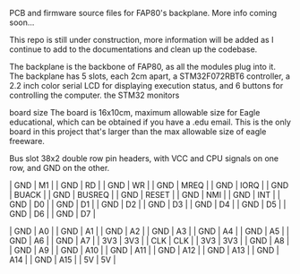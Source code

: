 PCB and firmware source files for FAP80's backplane. More info coming soon...

This repo is still under construction, more information will be added as I continue to add to the documentations and clean up the codebase. 

The backplane is the backbone of FAP80, as all the modules plug into it. The backplane has 5 slots, each 2cm apart, a STM32F072RBT6 controller, a 2.2 inch color serial LCD for displaying execution status, and 6 buttons for controlling the computer. the STM32 monitors 

board size
The board is 16x10cm, maximum allowable size for Eagle educational, which can be obtained if you have a .edu email. This is the only board in this project that's larger than the max allowable size of eagle freeware.


Bus slot
38x2 double row pin headers, with VCC and CPU signals on one row, and GND on the other. 

| GND | M1     |
| GND | RD     |
| GND | WR     |
| GND | MREQ   |
| GND | IORQ   |
| GND | BUACK  |
| GND | BUSREQ |
| GND | RESET  |
| GND | NMI    |
| GND | INT    |
| GND | D0     |
| GND | D1     |
| GND | D2     |
| GND | D3     |
| GND | D4     |
| GND | D5  |
| GND | D6  |
| GND | D7  |


| GND | A0  |
| GND | A1  |
| GND | A2  |
| GND | A3  |
| GND | A4  |
| GND | A5  |
| GND | A6  |
| GND | A7  |
| 3V3 | 3V3 |
| CLK | CLK |
| 3V3 | 3V3 |
| GND | A8  |
| GND | A9  |
| GND | A10 |
| GND | A11 |
| GND | A12 |
| GND | A13 |
| GND | A14 |
| GND | A15 |
| 5V | 5V  |


